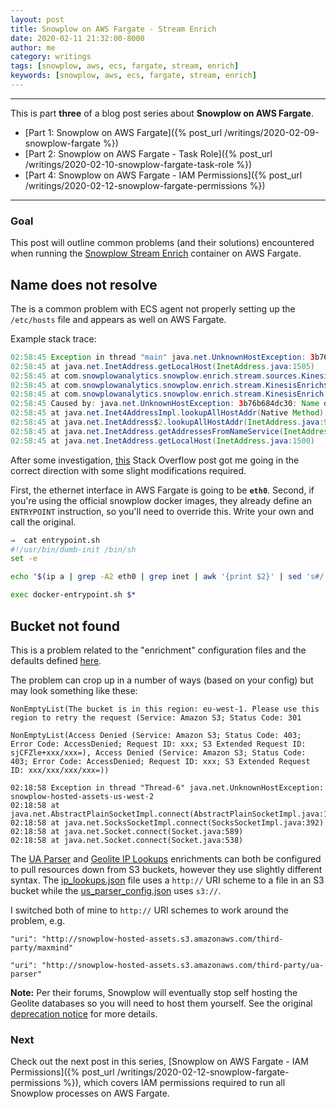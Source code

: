 ```yaml
---
layout: post
title: Snowplow on AWS Fargate - Stream Enrich
date: 2020-02-11 21:32:00-8000
author: me
category: writings
tags: [snowplow, aws, ecs, fargate, stream, enrich]
keywords: [snowplow, aws, ecs, fargate, stream, enrich]
---
```


---

This is part **three** of a blog post series about **Snowplow on AWS Fargate**.

* [Part 1: Snowplow on AWS Fargate]({% post_url /writings/2020-02-09-snowplow-fargate %})
* [Part 2: Snowplow on AWS Fargate - Task Role]({% post_url /writings/2020-02-10-snowplow-fargate-task-role %})
* [Part 4: Snowplow on AWS Fargate - IAM Permissions]({% post_url /writings/2020-02-12-snowplow-fargate-permissions %})

---

### Goal

This post will outline common problems (and their solutions) encountered when running the [Snowplow Stream Enrich](https://github.com/snowplow/snowplow/wiki/Run-Stream-Enrich) container on AWS Fargate.

## Name does not resolve

The is a common problem with ECS agent not properly setting up the `/etc/hosts` file and appears as well on AWS Fargate.

Example stack trace:

```java
02:58:45 Exception in thread "main" java.net.UnknownHostException: 3b76b684dc30: 3b76b684dc30: Name does not resolve
02:58:45 at java.net.InetAddress.getLocalHost(InetAddress.java:1505)
02:58:45 at com.snowplowanalytics.snowplow.enrich.stream.sources.KinesisSource.run(KinesisSource.scala:117)
02:58:45 at com.snowplowanalytics.snowplow.enrich.stream.KinesisEnrich$.main(KinesisEnrich.scala:81)
02:58:45 at com.snowplowanalytics.snowplow.enrich.stream.KinesisEnrich.main(KinesisEnrich.scala)
02:58:45 Caused by: java.net.UnknownHostException: 3b76b684dc30: Name does not resolve
02:58:45 at java.net.Inet4AddressImpl.lookupAllHostAddr(Native Method)
02:58:45 at java.net.InetAddress$2.lookupAllHostAddr(InetAddress.java:928)
02:58:45 at java.net.InetAddress.getAddressesFromNameService(InetAddress.java:1323)
02:58:45 at java.net.InetAddress.getLocalHost(InetAddress.java:1500)
```

After some investigation, [this](https://stackoverflow.com/questions/49592709/aws-fargate-hostname-not-doable) Stack Overflow post got me going in the correct direction with some slight modifications required.

First, the ethernet interface in AWS Fargate is going to be **`eth0`**.
Second, if you're using the official snowplow docker images, they already define an `ENTRYPOINT` instruction, so you'll need to override this. Write your own and call the original.

```bash
⇒  cat entrypoint.sh
#!/usr/bin/dumb-init /bin/sh
set -e

echo "$(ip a | grep -A2 eth0 | grep inet | awk '{print $2}' | sed 's#/.*##g' ) $(hostname)" >> /etc/hosts

exec docker-entrypoint.sh $*
```

## Bucket not found

This is a problem related to the "enrichment" configuration files and the defaults defined [here](https://github.com/snowplow/snowplow/tree/master/3-enrich/config/enrichments/).

The problem can crop up in a number of ways (based on your config) but may look something like these:

```
NonEmptyList(The bucket is in this region: eu-west-1. Please use this region to retry the request (Service: Amazon S3; Status Code: 301

NonEmptyList(Access Denied (Service: Amazon S3; Status Code: 403; Error Code: AccessDenied; Request ID: xxx; S3 Extended Request ID: sjCFZle+xxx/xxx=), Access Denied (Service: Amazon S3; Status Code: 403; Error Code: AccessDenied; Request ID: xxx; S3 Extended Request ID: xxx/xxx/xxx/xxx=))

02:18:58 Exception in thread "Thread-6" java.net.UnknownHostException: snowplow-hosted-assets-us-west-2
02:18:58 at java.net.AbstractPlainSocketImpl.connect(AbstractPlainSocketImpl.java:184)
02:18:58 at java.net.SocksSocketImpl.connect(SocksSocketImpl.java:392)
02:18:58 at java.net.Socket.connect(Socket.java:589)
02:18:58 at java.net.Socket.connect(Socket.java:538)
```

The [UA Parser](https://github.com/snowplow/snowplow/wiki/ua-parser-enrichment) and [Geolite IP Lookups](https://github.com/snowplow/snowplow/wiki/IP-lookups-enrichment) enrichments can both be configured to pull resources down from S3 buckets, however they use slightly different syntax. The [ip_lookups.json](https://github.com/snowplow/snowplow/blob/master/3-enrich/config/enrichments/ip_lookups.json) file uses a `http://` URI scheme to a file in an S3 bucket while the [us_parser_config.json](https://github.com/snowplow/snowplow/blob/master/3-enrich/config/enrichments/ua_parser_config.json) uses `s3://`.

I switched both of mine to `http://` URI schemes to work around the problem, e.g.

```
"uri": "http://snowplow-hosted-assets.s3.amazonaws.com/third-party/maxmind"

"uri": "http://snowplow-hosted-assets.s3.amazonaws.com/third-party/ua-parser"
```

**Note:** Per their forums, Snowplow will eventually stop self hosting the Geolite databases so you will need to host them yourself. See the original [deprecation notice](https://discourse.snowplowanalytics.com/t/deprecation-notice-snowplow-will-stop-hosting-the-maxmind-geolite2-database-on-behalf-of-users/3468) for more details.

### Next

Check out the next post in this series, [Snowplow on AWS Fargate - IAM Permissions]({% post_url /writings/2020-02-12-snowplow-fargate-permissions %}), which covers IAM permissions required to run all Snowplow processes on AWS Fargate.
